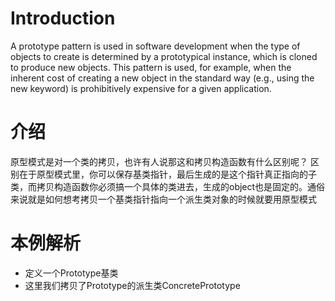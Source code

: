 # Introduction
A prototype pattern is used in software development when the type of objects to create is determined by a prototypical instance, which is cloned to produce new objects. This pattern is used, for example, when the inherent cost of creating a new object in the standard way (e.g., using the new keyword) is prohibitively expensive for a given application.


# 介绍
原型模式是对一个类的拷贝，也许有人说那这和拷贝构造函数有什么区别呢？
区别在于原型模式里，你可以保存基类指针，最后生成的是这个指针真正指向的子类，而拷贝构造函数你必须搞一个具体的类进去，生成的object也是固定的。通俗来说就是如何想考拷贝一个基类指针指向一个派生类对象的时候就要用原型模式


# 本例解析
* 定义一个Prototype基类
* 这里我们拷贝了Prototype的派生类ConcretePrototype

